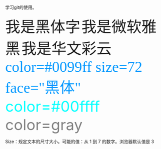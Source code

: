 学习git的使用。

<font face="黑体" size=10>我是黑体字</font>
<font face="微软雅黑" size=10>我是微软雅黑</font>
<font face="STCAIYUN" size=10>我是华文彩云</font>
<font color=#0099ff size=7 face="黑体">color=#0099ff size=72 face="黑体"</font>
<font color=#00ffff size=72>color=#00ffff</font>
<font color=gray size=72>color=gray</font>

Size：规定文本的尺寸大小。可能的值：从 1 到 7 的数字。浏览器默认值是 3

